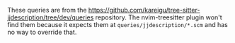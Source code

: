 These queries are from the https://github.com/kareigu/tree-sitter-jjdescription/tree/dev/queries repository.
The nvim-treesitter plugin won't find them because it expects them at `queries/jjdescription/*.scm` and has no way to override that.
